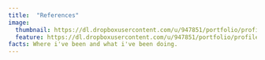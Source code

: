 ```yaml
---
title:  "References"
image:
  thumbnail: https://dl.dropboxusercontent.com/u/947851/portfolio/profile/profile-thumb-04.png
  feature: https://dl.dropboxusercontent.com/u/947851/portfolio/profile/profile-thumb-04.png
facts: Where i've been and what i've been doing.
---
```

<img src="{{ site.baseurl}}/assets/images/together.png" class="img-responsive" alt="">
<img src="{{ site.baseurl}}/assets/images/bv_logo.gif" class="img-responsive" alt="">
